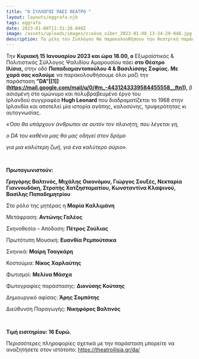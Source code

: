 ```yaml
---
title: "Ο ΣΥΛΛΟΓΟΣ ΠΑΕΙ ΘΕΑΤΡΟ "
layout: layouts/eggrafa.njk
tags: eggrafa
date: 2023-01-08T11:31:20.840Z
image: /assets/uploads/images/εικόνα_viber_2023-01-08_13-24-29-048.jpg
description: Τ﻿α μέλη του Συλλόγου θα παρακολουθήσουν την θεατρική παράσταση "DA"
---
```

Την **Κυριακή 15 Ιανουαρίου 2023 και ώρα 18.00, ο** Εξωραϊστικός & Πολιτιστικός Σύλλογος Ψαλιδίου Αμαρουσίου πάει **στο Θέατρο Ιλίσια,** στην οδό **Παπαδιαμαντοπούλου 4 & Βασιλίσσης Σοφίας. Με χαρά σας καλούμε** να παρακολουθήσουμε όλοι μαζί την παράσταση **”DA”[\[1]](https://mail.google.com/mail/u/0/#m_-4431243339584455558__ftn1),** βασισμένη στο ομώνυμο και πολυβραβευμένο έργο του Ιρλανδού συγγραφέα **Hugh Leonard** που διαδραματίζεται το 1968 στην Ιρλανδία και αποτελεί μία ιστορία αγάπης, καλοσύνης, τρυφερότητας κι αυτογνωσίας.

*«Όσο θα υπάρχουν άνθρωποι σε αυτόν τον πλανήτη, που λέγεται γη,*

*ο DA του καθένα μας θα μας οδηγεί στον δρόμο*

*για μια καλύτερη ζωή, για ένα καλύτερο αύριο».*

 

**Πρωταγωνιστούν:**

**Γρηγόρης Βαλτινός, Μιχάλης Οικονόμου, Γιώργος Σουξές, Νεκταρία Γιαννουδάκη, Στρατής Χατζησταματίου, Κωνσταντίνα Κλαψινού, Βασίλης Παπαδημητρίου**

Στο ρόλο της μητέρας η **Μαρία Καλλιμάνη**

Μετάφραση: **Αντώνης Γαλέος**

Σκηνοθεσία – Aπόδοση: **Πέτρος Ζούλιας**

Πρωτότυπη Mουσική: **Ευανθία Ρεμπούτσικα**

Σκηνικά: **Μαίρη Τσαγκάρη**

Κοστούμια: **Νίκος Χαρλαύτης**

Φωτισμοί: **Μελίνα Μάσχα**

Φωτογραφίες παράστασης: **Διονύσης Κούτσης**

Δημιουργικό αφίσας: **Άρης Σομπότης**

Διεύθυνση Παραγωγής: **Νικηφόρος Βαλτινός**

 

**Τιμή εισιτηρίου: 16 Ευρώ.**

Περισσότερες πληροφορίες σχετικά με την παράσταση μπορείτε να αναζητήσετε στον ιστότοπο: <https://theatroilisia.gr/da/>